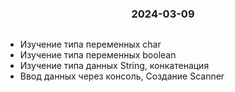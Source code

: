 <h3 style="text-align: center; padding-bottom: 14px">2024-03-09</h3>

* Изучение типа переменных char
* Изучение типа переменных boolean
* Изучение типа данных String, конкатенация
* Ввод данных через консоль, Создание Scanner

